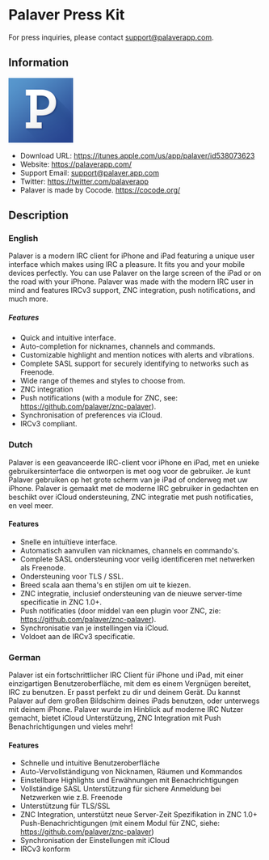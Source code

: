 # Palaver Press Kit

For press inquiries, please contact support@palaverapp.com.

## Information

<img src="Icons/1024.png" alt="Palaver Application Icon" width=128 height=128 />

- Download URL: https://itunes.apple.com/us/app/palaver/id538073623
- Website: https://palaverapp.com/
- Support Email: support@palaver.app.com
- Twitter: https://twitter.com/palaverapp
- Palaver is made by Cocode. https://cocode.org/

## Description

### English

Palaver is a modern IRC client for iPhone and iPad featuring a unique user interface which makes using IRC a pleasure. It fits you and your mobile devices perfectly. You can use Palaver on the large screen of the iPad or on the road with your iPhone. Palaver was made with the modern IRC user in mind and features IRCv3 support, ZNC integration, push notifications, and much more.

##### Features

- Quick and intuitive interface.
- Auto-completion for nicknames, channels and commands.
- Customizable highlight and mention notices with alerts and vibrations.
- Complete SASL support for securely identifying to networks such as Freenode.
- Wide range of themes and styles to choose from.
- ZNC integration
- Push notifications (with a module for ZNC, see: https://github.com/palaver/znc-palaver).
- Synchronisation of preferences via iCloud.
- IRCv3 compliant.

### Dutch

Palaver is een geavanceerde IRC-client voor iPhone en iPad, met en unieke gebruikersinterface die ontworpen is met oog voor de gebruiker. Je kunt Palaver gebruiken op het grote scherm van je iPad of onderweg met uw iPhone. Palaver is gemaakt met de moderne IRC gebruiker in gedachten en beschikt over iCloud ondersteuning, ZNC integratie met push notificaties, en veel meer.

#### Features

- Snelle en intuïtieve interface.
- Automatisch aanvullen van nicknames, channels en commando's.
- Complete SASL ondersteuning voor veilig identificeren met netwerken als Freenode.
- Ondersteuning voor TLS / SSL.
- Breed scala aan thema's en stijlen om uit te kiezen. 
- ZNC integratie, inclusief ondersteuning van de nieuwe server-time specificatie in ZNC 1.0+. 
- Push notificaties (door middel van een plugin voor ZNC, zie: https://github.com/palaver/znc-palaver).
- Synchronisatie van je instellingen via iCloud. 
- Voldoet aan de IRCv3 specificatie.

### German

Palaver ist ein fortschrittlicher IRC Client für iPhone und iPad, mit einer einzigartigen Benutzeroberfläche, mit dem es einem Vergnügen bereitet, IRC zu benutzen. Er passt perfekt zu dir und deinem Gerät. Du kannst Palaver auf dem großen Bildschirm deines iPads benutzen, oder unterwegs mit deinem iPhone. Palaver wurde im Hinblick auf moderne IRC Nutzer gemacht, bietet iCloud Unterstützung, ZNC Integration mit Push Benachrichtigungen und vieles mehr!

#### Features

- Schnelle und intuitive Benutzeroberfläche
- Auto-Vervollständigung von Nicknamen, Räumen und Kommandos
- Einstellbare Highlights und Erwähnungen mit Benachrichtigungen
- Vollständige SASL Unterstützung für sichere Anmeldung bei Netzwerken wie z.B. Freenode
- Unterstützung für TLS/SSL
- ZNC Integration, unterstützt neue Server-Zeit Spezifikation in ZNC 1.0+ Push-Benachrichtigungen (mit einem Modul für ZNC, siehe: https://github.com/palaver/znc-palaver)
- Synchronisation der Einstellungen mit iCloud
- IRCv3 konform
